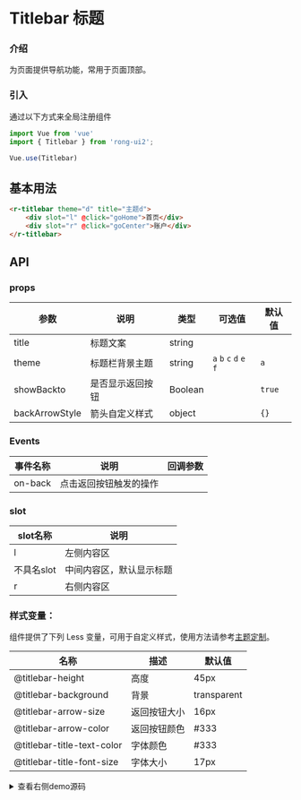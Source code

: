 # Titlebar 标题


<div class="r-doc-card">

### 介绍
为页面提供导航功能，常用于页面顶部。

</div>



<div class="r-doc-card">

### 引入
通过以下方式来全局注册组件
```js
import Vue from 'vue'
import { Titlebar } from 'rong-ui2';

Vue.use(Titlebar)
```
</div>


## 基本用法
<div class="r-doc-card">

```html
<r-titlebar theme="d" title="主题d">
    <div slot="l" @click="goHome">首页</div>
    <div slot="r" @click="goCenter">账户</div>
</r-titlebar>

```
</div>



## API
<div class="r-doc-card">

### props
| 参数      | 说明    | 类型      | 可选值       | 默认值   |
|---------- |-------- |---------- |-------------  |-------- |
| title  | 标题文案   | string   |   | |
| theme  | 标题栏背景主题    | string   | `a` `b` `c` `d` `e` `f` | `a` |
| showBackto  | 是否显示返回按钮    | Boolean   |  |   `true`  |
| backArrowStyle  | 箭头自定义样式    | object   | | `{}` |
</div>



<div class="r-doc-card">

### Events

| 事件名称      | 说明    | 回调参数      |
|---------- |-------- |---------- |
| on-back  | 点击返回按钮触发的操作    |  |
</div>




<div class="r-doc-card">

### slot
| slot名称      | 说明    |
|---------- |-------- |
| l  | 左侧内容区    |
| 不具名slot  | 中间内容区，默认显示标题    |
| r  | 右侧内容区    |
</div>


<div class="r-doc-card">

### 样式变量：
组件提供了下列 Less 变量，可用于自定义样式，使用方法请参考[主题定制](#/theme)。

| 名称 | 描述 | 默认值 |
| ---- | --- | --- |
| @titlebar-height | 高度 | 45px |
| @titlebar-background | 背景 | transparent |
| @titlebar-arrow-size | 返回按钮大小 | 16px |
| @titlebar-arrow-color | 返回按钮颜色 | #333 |
| @titlebar-title-text-color | 字体颜色 | #333 |
| @titlebar-title-font-size | 字体大小 | 17px |


</div>


<details>
  <summary>查看右侧demo源码</summary>
  <div class="r-doc-card">
  {{demo}}
  </div>
</details>
